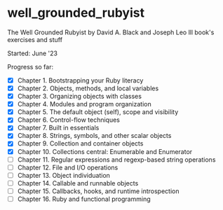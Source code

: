 # well_grounded_rubyist

The Well Grounded Rubyist by David A. Black and Joseph Leo lll book's exercises and stuff

Started: June '23

Progress so far:

- [x] Chapter 1. Bootstrapping your Ruby literacy
- [x] Chapter 2. Objects, methods, and local variables
- [x] Chapter 3. Organizing objects with classes
- [x] Chapter 4. Modules and program organization
- [x] Chapter 5. The default object (self), scope and visibility
- [x] Chapter 6. Control-flow techniques
- [x] Chapter 7. Built in essentials
- [x] Chapter 8. Strings, symbols, and other scalar objects
- [x] Chapter 9. Collection and container objects
- [x] Chapter 10. Collections central: Enumerable and Enumerator
- [ ] Chapter 11. Regular expressions and regexp-based string operations
- [ ] Chapter 12. File and I/O operations
- [ ] Chapter 13. Object individuation
- [ ] Chapter 14. Callable and runnable objects
- [ ] Chapter 15. Callbacks, hooks, and runtime introspection
- [ ] Chapter 16. Ruby and functional programming

